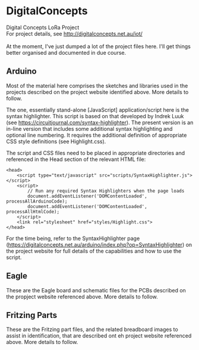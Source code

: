 # DigitalConcepts
Digital Concepts LoRa Project<br />
For project details, see http://digitalconcepts.net.au/iot/<br />
<br />
At the moment, I've just dumped a lot of the project files here. I'll get things better
organised and documented in due course.

## Arduino
Most of the material here comprises the sketches and libraries used in the projects described
on the project website identified above. More details to follow.

The one, essentially stand-alone [JavaScript] application/script here is the syntax highlighter.
This script is based on that developed by Indrek Luuk (see https://circuitjournal.com/syntax-highlighter).
The present version is an in-line version that includes some additional syntax highlighting and optional
line numbering. It requires the additional definition of appropriate CSS style definitions
(see Highlight.css).

The script and CSS files need to be placed in appropriate directories and referenced in the Head section
of the relevant HTML file:
```
<head>
	<script type="text/javascript" src="scripts/SyntaxHighlighter.js"></script>
	<script>
		// Run any required Syntax Highlighters when the page loads
		document.addEventListener('DOMContentLoaded', processAllArduinoCode);
		document.addEventListener('DOMContentLoaded', processAllHtmlCode);
	</script>
	<link rel="stylesheet" href="styles/Highlight.css">
</head>
```
For the time being, refer to the SyntaxHighlighter page
(https://digitalconcepts.net.au/arduino/index.php?op=SyntaxHighlighter) on the project website for full
details of the capabilities and how to use the script.

## Eagle
These are the Eagle board and schematic files for the PCBs described on the propject website referenced above.
More details to follow.
 
## Fritzing Parts
These are the Fritzing part files, and the related breadboard images to assist in identification, that are
described ont eh project website referenced above.
More details to follow.
